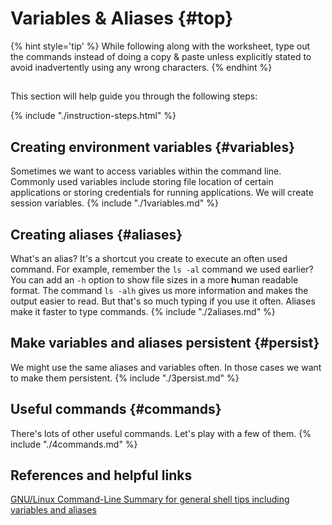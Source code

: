 # Variables & Aliases {#top}

{% hint style='tip' %}
While following along with the worksheet, type out the commands instead of doing a copy & paste unless explicitly stated to avoid inadvertently using any wrong characters.
{% endhint %}

<!-- trick markdown to give me a little space between these two sections of text -->
## 

This section will help guide you through the following steps:

{% include "./instruction-steps.html" %}


## Creating environment variables {#variables} <span class="navigate-top"><a href="#top" title="Take me to the top of page"><i class="fa fa-chevron-circle-up" aria-hidden="true"></i></a></span>
Sometimes we want to access variables within the command line. Commonly used variables include storing file location of certain applications or storing credentials for running applications. We will create session variables.
{% include "./1variables.md" %}

## Creating aliases {#aliases} <span class="navigate-top"><a href="#top" title="Take me to the top of page"><i class="fa fa-chevron-circle-up" aria-hidden="true"></i></a></span>
What's an alias? It's a shortcut you create to execute an often used command. For example, remember the `ls -al` command we used earlier? You can add an `-h` option to show file sizes in a more **h**uman readable format. The command `ls -alh` gives us more information and makes the output easier to read. But that's so much typing if you use it often. Aliases make it faster to type commands.
{% include "./2aliases.md" %}

## Make variables and aliases persistent {#persist} <span class="navigate-top"><a href="#top" title="Take me to the top of page"><i class="fa fa-chevron-circle-up" aria-hidden="true"></i></a></span>
We might use the same aliases and variables often. In those cases we want to make them persistent.
{% include "./3persist.md" %}

## Useful commands {#commands} <span class="navigate-top"><a href="#top" title="Take me to the top of page"><i class="fa fa-chevron-circle-up" aria-hidden="true"></i></a></span>
There's lots of other useful commands. Let's play with a few of them.
{% include "./4commands.md" %}

<!-- trick markdown to give me a little space between these two sections of text -->
## 

## References and helpful links <span class="navigate-top"><a href="#top" title="Take me to the top of page"><i class="fa fa-chevron-circle-up" aria-hidden="true"></i></a></span>
[GNU/Linux Command-Line Summary for general shell tips including variables and aliases](https://linux.die.net/Linux-CLI/general-shell-tips.html)



